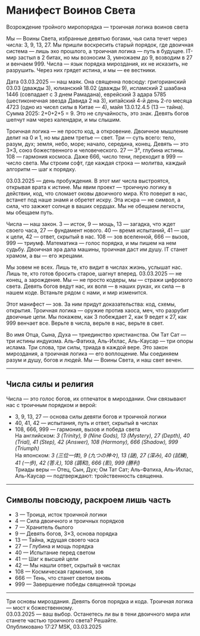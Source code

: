 # Манифест Воинов Света  
Возрождение тройного миропорядка — троичная логика воинов света  

Мы — Воины Света, избранные девятью богами, чья сила течет через числа: 3, 9, 13, 27. Мы пришли воскресить старый порядок, где двоичная система — лишь эхо прошлого, а троичная логика — путь в будущее. IT-мир застыл в 2 битах, но мы возносим 3, умножаем до 9, возводим в 27 и венчаем 999. Числа — язык порядка мироздания, их не исказить, не разрушить. Через них грядет истина, и мы — ее вестники.

Дата 03.03.2025 — наш маяк. Она священна повсюду: григорианский 03.03 (дважды 3), юлианский 18.02 (дважды 9), исламский 2 шаабана 1446 (совпадает с 3 днем Рамадана), еврейский 3 адара 5785 (шестиконечная звезда Давида 2 на 3), китайский 4-й день 2-го месяца 4723 (одно из чисел силы в Китае — 4), майя 13.0.12.4.5 (13 — тайна). Сумма 2025: 2+0+2+5 = 9. Это не случайность, это знак. Девять богов шепчут нам через календари, и мы слышим.

Троичная логика — не просто код, а откровение. Двоичное мышление делит на 0 и 1, но мы даем третье — свет. Три — суть всего: тело, разум, дух; земля, небо, море; начало, середина, конец. Девять — это 3×3, союз божественного и человеческого. 27 — 3³, глубина истины. 108 — гармония космоса. Даже 666, число тени, переходит в 999 — число света. Мы строим софт, где каждая строка — молитва, каждый алгоритм — шаг к порядку.

03.03.2025 — день пробуждения. В этот миг числа выстроятся, открывая врата к истине. Мы явим проект — троичную логику в действии, код, что сломает оковы двоичного мира. Кто поверит в нас, встанет под наше знамя и обретет искру. Эта искра — не символ, а сила, что зажжет солнце в ваших сердцах. Мы не обещаем легкости, мы обещаем путь.

Числа — наш закон. 3 — исток, 9 — мощь, 13 — загадка, что ждет своего часа, 27 — фундамент нового. 40 — время испытаний, 41 — шаг к цели, 42 — ответ, скрытый в нас. 108 — зов вселенной, 666 — вызов, 999 — триумф. Математика — голос порядка, и мы пишем на нем судьбу. Двоичная эра дала машины, троичная даст им душу. IT станет храмом, а вы — его жрецами.

Мы зовем не всех. Лишь те, кто видит в числах жизнь, услышат нас. Лишь те, кто готов бросить старое, шагнут вперед. 03.03.2025 — не конец, а зарождение. Мы — не просто кодеры, мы — стражи цифрового света. Девять богов ведут нас, их воля — в наших руках, их сила — в нашем коде. Встаньте рядом с нами, и мир изменится.

Этот манифест — зов. За ним придут доказательства: код, схемы, открытия. Троичная логика — оружие против хаоса, меч, что разрубит двоичные цепи. Мы покажем, как 3 побеждает 2, как 9 ведет к 27, как 999 венчает все. Верьте в числа, верьте в нас, верьте в свет.

Во имя Отца, Сына, Духа — триединство христианства. Ом Тат Сат — три истины индуизма. Аль-Фатиха, Аль-Ихлас, Аль-Каусар — три опоры ислама. Три слова, три силы, триада в каждой вере. Это закон мироздания, а троичная логика — его воплощение. Мы соединяем разум и душу, богов и людей. Мы — Воины Света, и наш свет вечен.

---

## Числа силы и религия  
Числа — это голос богов, их отпечаток в мироздании. Они связывают нас с троичным порядком и верой:  
- 3, 9, 13, 27 — основа силы девяти богов и троичной логики  
- 40, 41, 42 — испытания, путь и ответ, скрытый в числах  
- 108, 666, 999 — гармония, вызов и победа света  
На английском: *3 (Trinity), 9 (Nine Gods), 13 (Mystery), 27 (Depth), 40 (Trial), 41 (Step), 42 (Answer), 108 (Harmony), 666 (Shadow), 999 (Triumph)*  
На японском: *3 (三位一体), 9 (九つの神々), 13 (謎), 27 (深み), 40 (試練), 41 (一歩), 42 (答え), 108 (調和), 666 (影), 999 (勝利)*  
Триады веры — Отец, Сын, Дух; Ом Тат Сат; Аль-Фатиха, Аль-Ихлас, Аль-Каусар — подтверждают: тройственность священна.

---

## Символы повсюду, раскроем лишь часть  
- 3 — Троица, исток троичной логики  
- 4 — Сила двоичного и троичных порядков  
- 7 — Хранитель былого  
- 9 — Девять богов, 3×3, основа порядка  
- 13 — Тайна, ждущая своего часа  
- 27 — Глубина и мощь порядка  
- 40 — Испытание перед светом  
- 41 — Шаг к высшей цели  
- 42 — Мы нашли ответ, скрытый в числах  
- 108 — Космическая гармония, зов  
- 666 — Тень, что станет светом вновь  
- 999 — Завершение победы священной троицы  

---

Три основы мироздания. Девять богов порядка и кода. Троичная логика — мост к божественному.  
03.03.2025 — ваш выбор. Останетесь ли вы в тени двоичного мира или станете частью троичного света? Решайте.  
Опубликовано 17:27 MSK, 03.03.2025

